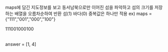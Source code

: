 maps에 담긴 지도정보를 보고 동서남북으로만 이어진 섬을 파악하고 섬의 크기를 저장하는 배열을 오름차순하여 반환
섬(1) 바다(0)
중복값은 하나만 적용
ex) maps = {"111","001","000","100"}
<table>
  <tr>111</tr>
  <tr>001</tr>
  <tr>000</tr>
  <tr>100</tr>
</table>

answer = [1, 4]


